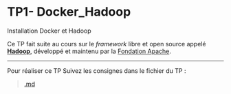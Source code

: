 # TP1- Docker_Hadoop
Installation Docker et Hadoop

Ce TP fait suite au cours sur le _framework_ libre et open source appelé [__Hadoop__](https://hadoop.apache.org), développé et maintenu par la [Fondation Apache](https://www.apache.org).

---

Pour réaliser ce TP Suivez  les consignes dans le fichier du TP : 
> [.md](./Wordcount_Local.md)

